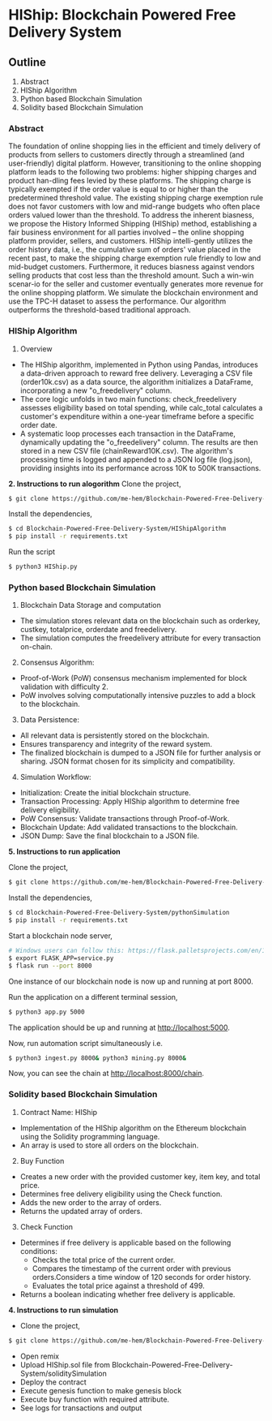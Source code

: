 # HIShip: Blockchain Powered Free Delivery System

## Outline
1. Abstract
2. HIShip Algorithm
3. Python based Blockchain Simulation
4. Solidity based Blockchain Simulation

   
### Abstract 
The foundation of online shopping lies in the efficient and timely delivery of products from sellers to customers directly through a streamlined (and user-friendly) digital platform. However, transitioning to the online shopping platform leads to the following two problems: higher shipping charges and product han-dling fees levied by these platforms. The shipping charge is typically exempted if the order value is equal to or higher than the predetermined threshold value. The existing shipping charge exemption rule does not favor customers with low and mid-range budgets who often place orders valued lower than the threshold. To address the inherent biasness, we propose the History Informed Shipping (HIShip) method, establishing a fair business environment for all parties involved – the online shopping platform provider, sellers, and customers. HIShip intelli-gently utilizes the order history data, i.e., the cumulative sum of orders' value placed in the recent past, to make the shipping charge exemption rule friendly to low and mid-budget customers. Furthermore, it reduces biasness against vendors selling products that cost less than the threshold amount. Such a win-win scenar-io for the seller and customer eventually generates more revenue for the online shopping platform. We simulate the blockchain environment and use the TPC-H dataset to assess the performance. Our algorithm outperforms the threshold-based traditional approach.

### HIShip Algorithm
1. Overview
  * The HIShip algorithm, implemented in Python using Pandas, introduces a data-driven approach to reward free delivery. Leveraging a CSV file (order10k.csv) as a data source, the algorithm initializes a DataFrame, incorporating a new "o_freedelivery" column.
  *  The core logic unfolds in two main functions: check_freedelivery assesses eligibility based on total spending, while calc_total calculates a customer's expenditure within a one-year timeframe before a specific order date.
  *  A systematic loop processes each transaction in the DataFrame, dynamically updating the "o_freedelivery" column. The results are then stored in a new CSV file (chainReward10K.csv). The algorithm's processing time is logged and appended to a JSON log file (log.json), providing insights into its performance across 10K to 500K transactions.

**2. Instructions to run alogorithm**
Clone the project,
```sh
$ git clone https://github.com/me-hem/Blockchain-Powered-Free-Delivery-System
```
Install the dependencies,
```sh
$ cd Blockchain-Powered-Free-Delivery-System/HIShipAlgorithm
$ pip install -r requirements.txt
```
Run the script
```sh
$ python3 HIShip.py
```


### Python based Blockchain Simulation
1. Blockchain Data Storage and computation
  * The simulation stores relevant data on the blockchain such as orderkey, custkey, totalprice, orderdate and freedelivery.
  * The simulation computes the freedelivery attribute for every transaction on-chain.

2. Consensus Algorithm:
  * Proof-of-Work (PoW) consensus mechanism implemented for block validation with difficulty 2.
  * PoW involves solving computationally intensive puzzles to add a block to the blockchain.

3. Data Persistence:
  * All relevant data is persistently stored on the blockchain.
  * Ensures transparency and integrity of the reward system.
  * The finalized blockchain is dumped to a JSON file for further analysis or sharing. JSON format chosen for its simplicity and compatibility.

4. Simulation Workflow:
  * Initialization: Create the initial blockchain structure.
  * Transaction Processing: Apply HIShip algorithm to determine free delivery eligibility.
  * PoW Consensus: Validate transactions through Proof-of-Work.
  * Blockchain Update: Add validated transactions to the blockchain.
  * JSON Dump: Save the final blockchain to a JSON file.

**5. Instructions to run application**

Clone the project,
```sh
$ git clone https://github.com/me-hem/Blockchain-Powered-Free-Delivery-System
```
Install the dependencies,
```sh
$ cd Blockchain-Powered-Free-Delivery-System/pythonSimulation
$ pip install -r requirements.txt
```
Start a blockchain node server,
```sh
# Windows users can follow this: https://flask.palletsprojects.com/en/1.1.x/cli/#application-discovery
$ export FLASK_APP=service.py
$ flask run --port 8000
```
One instance of our blockchain node is now up and running at port 8000.

Run the application on a different terminal session,
```sh
$ python3 app.py 5000
```
The application should be up and running at [http://localhost:5000](http://localhost:5000).

Now, run automation script simultaneously  i.e.

```sh
$ python3 ingest.py 8000& python3 mining.py 8000&
```
Now, you can see the chain at [http://localhost:8000/chain](http://localhost:8000/chain).

### Solidity based Blockchain Simulation
1. Contract Name: HIShip
  * Implementation of the HIShip algorithm on the Ethereum blockchain using the Solidity programming language.
  * An array is used to store all orders on the blockchain.

2. Buy Function
  * Creates a new order with the provided customer key, item key, and total price.
  * Determines free delivery eligibility using the Check function.
  * Adds the new order to the array of orders.
  * Returns the updated array of orders.

3. Check Function
  * Determines if free delivery is applicable based on the following conditions:
    + Checks the total price of the current order.
    + Compares the timestamp of the current order with previous orders.Considers a time window of 120 seconds for order history.
    + Evaluates the total price against a threshold of 499.
  * Returns a boolean indicating whether free delivery is applicable.

**4. Instructions to run simulation**

  * Clone the project,
```sh
$ git clone https://github.com/me-hem/Blockchain-Powered-Free-Delivery-System
```
  * Open remix
  * Upload HIShip.sol file from Blockchain-Powered-Free-Delivery-System/soliditySimulation
  * Deploy the contract
  * Execute genesis function to make genesis block
  * Execute buy function with required attribute.
  * See logs for transactions and output
   

